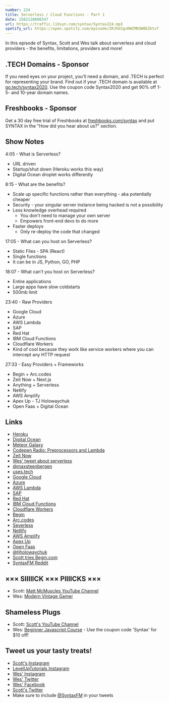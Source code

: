 ```yaml
---
number: 224
title: Serverless / Cloud Functions - Part 1
date: 1582120800347
url: https://traffic.libsyn.com/syntax/Syntax224.mp3
spotify_url: https://open.spotify.com/episode/2RJhUJgvRWCMN3W0EZktvf
---
```


In this episode of Syntax, Scott and Wes talk about serverless and cloud providers - the benefits, limitations, providers and more!

## .TECH Domains - Sponsor
If you need eyes on your project, you'll need a domain, and .TECH is perfect for representing your brand. Find out if your .TECH domain is available at [go.tech/syntax2020](https://go.tech/syntax2020). Use the coupon code Syntax2020 and get 90% off 1- 5- and 10-year domain names.

## Freshbooks - Sponsor
Get a 30 day free trial of Freshbooks at [freshbooks.com/syntax](https://freshbooks.com/syntax) and put SYNTAX in the "How did you hear about us?" section.

## Show Notes

4:05 - What is Serverless?

* URL driven
* Startup/shut down (Heroku works this way)
* Digital Ocean droplet works differently

8:15 - What are the benefits?

* Scale up specific functions rather than everything - aka potentially cheaper
* Security - your singular server instance being hacked is not a possibility
* Less knowledge overhead required
  * You don't need to manage your own server
  * Empowers front-end devs to do more
* Faster deploys
  * Only re-deploy the code that changed

17:05 - What can you host on Serverless?

- Static Files - SPA (React)
- Single functions
- It can be in JS, Python, GO, PHP

18:07 - What can't you host on Serverless?

* Entire applications
* Large apps have slow coldstarts
* 500mb limit 

23:40 - Raw Providers

* Google Cloud
* Azure
* AWS Lambda 
* SAP
* Red Hat
* IBM Cloud Functions
* Cloudflare Workers 
* Kind of cool because they work like service workers where you can intercept any HTTP request

27:33 - Easy Providers + Frameworks

* Begin + Arc.codes
* Zeit Now + Next.js
* Anything + Serverless 
* Netlify
* AWS Amplify
* Apex Up - TJ Holowaychuk
* Open Faas + Digital Ocean

## Links
* [Heroku](https://www.heroku.com/)
* [Digital Ocean](https://www.digitalocean.com/)
* [Meteor Galaxy](https://www.meteor.com/hosting)
* [Codepen Radio: Preprocessors and Lambda](https://blog.codepen.io/2017/10/03/145-preprocessors-lambda/) 
* [Zeit Now](https://zeit.co/home)
* [Wes' tweet about serverless](https://twitter.com/maxsteenbergen/status/1226994154510725120)
* [@maxsteenbergen](https://twitter.com/maxsteenbergen)
* [uses.tech](https://uses.tech/)
* [Google Cloud](https://cloud.google.com/gcp/)
* [Azure](https://azure.microsoft.com/)
* [AWS Lambda](https://aws.amazon.com/lambda/)
* [SAP](https://www.sap.com/index.html)
* [Red Hat](https://www.redhat.com/)
* [IBM Cloud Functions](https://cloud.ibm.com/functions/)
* [Cloudflare Workers](https://workers.cloudflare.com/)
* [Begin](https://begin.com/)
* [Arc.codes](https://arc.codes/)
* [Severless](https://serverless.com/)
* [Netlify](https://www.netlify.com/)
* [AWS Amplify](https://aws.amazon.com/amplify/)
* [Apex Up](https://apex.sh/docs/up/)
* [Open Faas](https://www.openfaas.com/)
* [@tjholowaychuk](https://twitter.com/tjholowaychuk)
* [Scott tries Begin.com](https://www.youtube.com/watch?v=dpHizW9Ojsg)
* [SyntaxFM Reddit](https://www.reddit.com/r/SyntaxFM/)

## ××× SIIIIICK ××× PIIIICKS ×××
* Scott: [Matt McMuscles YouTube Channel](https://www.youtube.com/channel/UCiP_FwGyJQ_6P8k5ON5mncQ)
* Wes: [Modern Vintage Gamer](https://www.youtube.com/channel/UCjFaPUcJU1vwk193mnW_w1w)

## Shameless Plugs
* Scott: [Scott's YouTube Channel](https://www.youtube.com/user/LevelUpTuts/videos)
* Wes: [Beginner Javascript Course](https://beginnerjavascript.com/) - Use the coupon code 'Syntax' for $10 off!

## Tweet us your tasty treats!
* [Scott's Instagram](https://www.instagram.com/stolinski/)
* [LevelUpTutorials Instagram](https://www.instagram.com/LevelUpTutorials/)
* [Wes' Instagram](https://www.instagram.com/wesbos/)
* [Wes' Twitter](https://twitter.com/wesbos)
* [Wes' Facebook](https://www.facebook.com/wesbos.developer)
* [Scott's Twitter](https://twitter.com/stolinski)
* Make sure to include [@SyntaxFM](https://twitter.com/SyntaxFM) in your tweets
